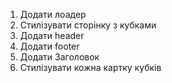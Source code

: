 1. Додати лоадер
2. Стилізувати сторінку з кубками
3. Додати header
4. Додати footer
5. Додати Заголовок
6. Стилізувати кожна картку кубків
